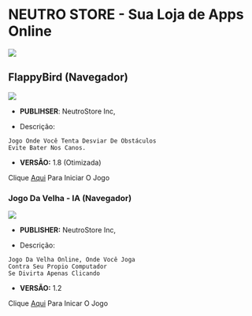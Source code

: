 # NEUTRO STORE - Sua Loja de Apps Online
![](https://cdn1.neutrojogos.ga/upload/a_1622917361985.jpg)


## FlappyBird (Navegador)
![](https://cdn1.neutrojogos.ga/upload/flappy-bird/logo.png?img=user-01)

* **PUBLIHSER**: NeutroStore Inc,

* Descrição:

```
Jogo Onde Você Tenta Desviar De Obstáculos
Evite Bater Nos Canos.
```

* **VERSÃO:** 1.8 (Otimizada)

Clique [Aqui](https://store.neutrojogos.ga/flappy-bird) Para Iniciar O Jogo


### Jogo Da Velha - IA (Navegador)
![](https://cdn1.neutrojogos.ga/upload/jogo-da-velha.png.jpg)

* **PUBLISHER:** NeutroStore Inc,

* Descrição:

```
Jogo Da Velha Online, Onde Você Joga
Contra Seu Propio Computador
Se Divirta Apenas Clicando
```

* **VERSÃO:** 1.2

Clique [Aqui](https://store.neutrojogos.ga/vm/jdv-online) Para Inicar O Jogo
